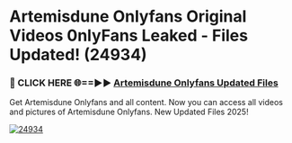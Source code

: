 # Artemisdune Onlyfans Original Videos 0nlyFans Leaked - Files Updated! (24934)

<h3>🔴 CLICK HERE 🌐==►► <a href="https://tinyurl.com/ehrbuxhb" rel="nofollow">Artemisdune Onlyfans Updated Files</a></h3>

Get Artemisdune Onlyfans and all content. Now you can access all videos and pictures of Artemisdune Onlyfans. New Updated Files 2025!

[![24934](https://i.imgur.com/lVYEuWS.gif)](https://tinyurl.com/ehrbuxhb)
